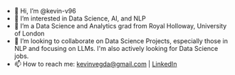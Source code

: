 - 👋 Hi, I’m @kevin-v96
- 👀 I’m interested in Data Science, AI, and NLP
- 🌱 I’m a Data Science and Analytics grad from Royal Holloway, University of London
- 💞️ I’m looking to collaborate on Data Science Projects, especially those in NLP and focusing on LLMs. I'm also actively looking for Data Science jobs.
- 📫 How to reach me: kevinvegda@gmail.com | [LinkedIn](https://www.linkedin.com/in/kevin-vegda/)

<!---
kevin-v96/kevin-v96 is a ✨ special ✨ repository because its `README.md` (this file) appears on your GitHub profile.
You can click the Preview link to take a look at your changes.
--->
